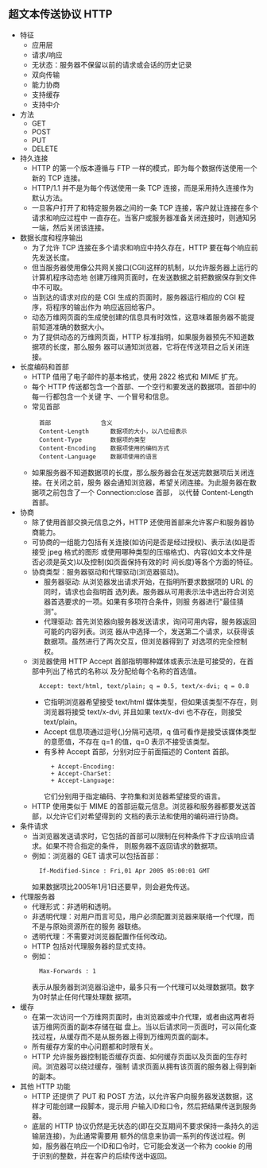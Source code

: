 
## 超文本传送协议 HTTP
- 特征
    + 应用层
    + 请求/响应
    + 无状态：服务器不保留以前的请求或会话的历史记录
    + 双向传输
    + 能力协商
    + 支持缓存
    + 支持中介
- 方法
    + GET
    + POST
    + PUT
    + DELETE
- 持久连接
    + HTTP 的第一个版本遵循与 FTP 一样的模式，即为每个数据传送使用一个新的 TCP 连接。
    + HTTP/1.1 并不是为每个传送使用一条 TCP 连接，而是采用持久连接作为默认方法。
    + 一旦客户打开了和特定服务器之间的一条 TCP 连接，客户就让连接在多个请求和响应过程中
      一直存在。当客户或服务器准备关闭连接时，则通知另一端，然后关闭该连接。
- 数据长度和程序输出
    + 为了允许 TCP 连接在多个请求和响应中持久存在，HTTP 要在每个响应前先发送长度。
    + 但当服务器使用像公共网关接口(CGI)这样的机制，以允许服务器上运行的计算机程序动态地
      创建万维网页面时，在发送数据之前把数据保存到文件中不可取。
    + 当到达的请求对应的是 CGI 生成的页面时，服务器运行相应的 CGI 程序，将程序的输出作为
      响应返回给客户。
    + 动态万维网页面的生成使创建的信息具有时效性，这意味着服务器不能提前知道准确的数据大小。
    + 为了提供动态的万维网页面，HTTP 标准指明，如果服务器预先不知道数据项的长度，那么服务
      器可以通知浏览器，它将在传送项目之后关闭连接。
- 长度编码和首部
    + HTTP 借用了电子邮件的基本格式，使用 2822 格式和 MIME 扩充。
    + 每个 HTTP 传送都包含一个首部、一个空行和要发送的数据项。首部中的每一行都包含一个关键
      字、一个冒号和信息。
    + 常见首部
      ```shell
        首部              含义
        Content-Length      数据项的大小，以八位组表示
        Content-Type        数据项的类型
        Content-Encoding    数据项使用的编码方式
        Content-Language    数据项使用的语言
      ```
    + 如果服务器不知道数据项的长度，那么服务器会在发送完数据项后关闭连接。在关闭之前，服务
      器会通知浏览器，希望关闭连接。为此服务器在数据项之前包含了一个 Connection:close 首部，
      以代替 Content-Length 首部。
- 协商
    + 除了使用首部交换元信息之外，HTTP 还使用首部来允许客户和服务器协商能力。
    + 可协商的一组能力包括有关连接(如访问是否是经过授权)、表示法(如是否接受 jpeg 格式的图形
      或使用哪种类型的压缩格式)、内容(如文本文件是否必须是英文)以及控制(如页面保持有效的时
      间长度)等各个方面的特征。
    + 协商类型：服务器驱动和代理驱动(浏览器驱动)。
        + 服务器驱动: 从浏览器发出请求开始，在指明所要求数据项的 URL 的同时，请求也会指明首
          选列表。服务器从可用表示法中选出符合浏览器首选要求的一项。如果有多项符合条件，则服
          务器进行"最佳猜测"。
        + 代理驱动: 首先浏览器向服务器发送请求，询问可用内容，服务器返回可能的内容列表。浏览
          器从中选择一个，发送第二个请求，以获得该数据项。虽然进行了两次交互，但浏览器得到了
          对选项的完全控制权。
    + 浏览器使用 HTTP Accept 首部指明哪种媒体或表示法是可接受的，在首部中列出了格式的名称以
      及分配给每个名称的首选值。
      ```shell
        Accept: text/html, text/plain; q = 0.5, text/x-dvi; q = 0.8
      ```
        + 它指明浏览器希望接受 text/html 媒体类型，但如果该类型不存在，则浏览器将接受
          text/x-dvi, 并且如果 text/x-dvi 也不存在，则接受 text/plain。
        + Accept 信息项通过逗号(,)分隔可选项，q 值可看作是接受该媒体类型的意愿值，不存在 q=1 
          的值，q=0 表示不接受该类型。
        + 有多种 Accept 首部，分别对应于前面描述的 Content 首部。
          ```shell
            + Accept-Encoding:
            + Accept-CharSet:
            + Accept-Language:
          ```
          它们分别用于指定编码、字符集和浏览器希望接受的语言。
    + HTTP 使用类似于 MIME 的首部运载元信息。浏览器和服务器都要发送首部，以允许它们对希望得到的
      文档的表示法和使用的编码进行协商。
- 条件请求
    + 当浏览器发送请求时，它包括的首部可以限制在何种条件下才应该响应请求。如果不符合指定的条件，
      则服务器不返回请求的数据项。
    + 例如：浏览器的 GET 请求可以包括首部：
      ```shell
        If-Modified-Since : Fri,01 Apr 2005 05:00:01 GMT
      ```
      如果数据项比2005年1月1日还要早，则会避免传送。
- 代理服务器
    + 代理形式：非透明和透明。
    + 非透明代理：对用户而言可见，用户必须配置浏览器来联络一个代理，而不是与原始资源所在的服务
      器联络。
    + 透明代理：不需要对浏览器配置作任何改动。
    + HTTP 包括对代理服务器的显式支持。
    + 例如：
      ```shell
        Max-Forwards : 1
      ```
      表示从服务器到浏览器沿途中，最多只有一个代理可以处理数据项。数字为0时禁止任何代理处理数
      据项。
- 缓存
    + 在第一次访问一个万维网页面时，由浏览器或中介代理，或者由这两者将该万维网页面的副本存储在磁
      盘上。当以后请求同一页面时，可以简化查找过程，从缓存而不是从服务器上得到万维网页面的副本。
    + 所有缓存方案的中心问题都和时限有关。
    + HTTP 允许服务器控制能否缓存页面、如何缓存页面以及页面的生存时间。浏览器可以绕过缓存，强制
      请求页面从拥有该页面的服务器上得到新的副本。
- 其他 HTTP 功能
    + HTTP 还提供了 PUT 和 POST 方法，以允许客户向服务器发送数据，这样才可能创建一段脚本，提示用
      户输入ID和口令，然后把结果传送到服务器。
    + 底层的 HTTP 协议仍然是无状态的(即在交互期间不要求保持一条持久的运输层连接)，为此通常需要用
      额外的信息来协调一系列的传送过程。例如，服务器在响应一个ID和口令时，它可能会发送一个称为 
      cookie 的用于识别的整数，并在客户的后续传送中返回。
